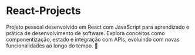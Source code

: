 # React-Projects
Projeto pessoal desenvolvido em React com JavaScript para aprendizado e prática de desenvolvimento de software. Explora conceitos como componentização, estado e integração com APIs, evoluindo com novas funcionalidades ao longo do tempo.  🚀
